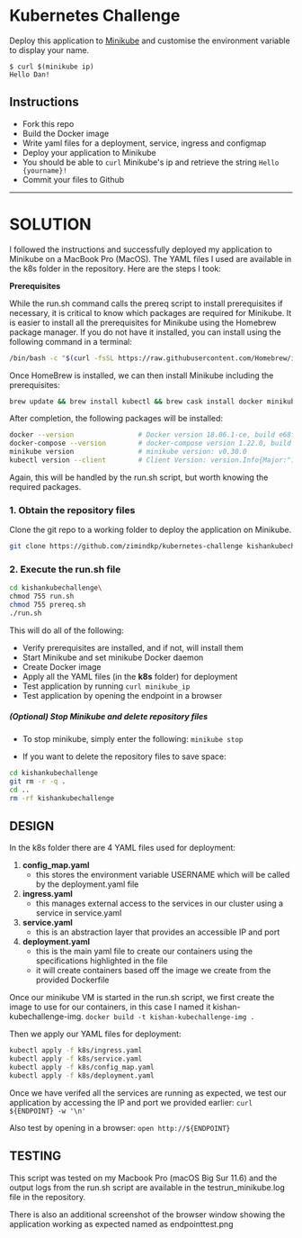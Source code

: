 # Kubernetes Challenge

Deploy this application to [Minikube](https://github.com/kubernetes/minikube) and customise the environment variable to display your name.

```
$ curl $(minikube ip)
Hello Dan!
```

## Instructions

- Fork this repo
- Build the Docker image
- Write yaml files for a deployment, service, ingress and configmap
- Deploy your application to Minikube
- You should be able to `curl` Minikube's ip and retrieve the string `Hello {yourname}!`
- Commit your files to Github

------------
# SOLUTION

I followed the instructions and successfully deployed my application to Minikube on a MacBook Pro (MacOS). The YAML files I used are available in the k8s folder in the repository. Here are the steps I took:

**Prerequisites**

While the run.sh command calls the prereq script to install prerequisites if necessary, it is critical to know which packages are required for Minikube. It is easier to install all the prerequisites for Minikube using the Homebrew package manager. If you do not have it installed, you can install using the following command in a terminal:

```bash
/bin/bash -c "$(curl -fsSL https://raw.githubusercontent.com/Homebrew/install/HEAD/install.sh)"
```
Once HomeBrew is installed, we can then install Minikube including the prerequisites:
```bash
brew update && brew install kubectl && brew cask install docker minikube virtualbox
```
After completion, the following packages will be installed:
```bash
docker --version                # Docker version 18.06.1-ce, build e68fc7a
docker-compose --version        # docker-compose version 1.22.0, build f46880f
minikube version                # minikube version: v0.30.0
kubectl version --client        # Client Version: version.Info{Major:"1", .....
```
Again, this will be handled by the run.sh script, but worth knowing the required packages.

### 1. Obtain the repository files

Clone the git repo to a working folder to deploy the application on Minikube.

```bash
git clone https://github.com/zimindkp/kubernetes-challenge kishankubechallenge
```

### 2. Execute the run.sh file

```bash
cd kishankubechallenge\
chmod 755 run.sh
chmod 755 prereq.sh
./run.sh
```

This will do all of the following:
- Verify prerequisites are installed, and if not, will install them
- Start Minikube and set minikube Docker daemon
- Create Docker image
- Apply all the YAML files (in the **k8s** folder) for deployment 
- Test application by running `curl minikube_ip`
- Test application by opening the endpoint in a browser

##### (Optional) Stop Minikube and delete repository files

- To stop minikube, simply enter the following:
`minikube stop`

- If you want to delete the repository files to save space:
```bash
cd kishankubechallenge
git rm -r -q .
cd .. 
rm -rf kishankubechallenge
```

## DESIGN

In the k8s folder there are 4 YAML files used for deployment:

1. **config_map.yaml**
	- this stores the environment variable USERNAME which will be called by the deployment.yaml file
2. **ingress.yaml**
	- this manages external access to the services in our cluster using a service in service.yaml
3. **service.yaml**
	- this is an abstraction layer that provides an accessible IP and port 
4. **deployment.yaml**
	- this is the main yaml file to create our containers using the specifications highlighted in the file
	-  it will create containers based off the image we create from the provided Dockerfile

Once our minikube VM is started in the run.sh script, we first create the image to use for our containers, in this case I named it kishan-kubechallenge-img.
`docker build -t kishan-kubechallenge-img .`

Then we apply our YAML files for deployment:
```bash
kubectl apply -f k8s/ingress.yaml
kubectl apply -f k8s/service.yaml
kubectl apply -f k8s/config_map.yaml
kubectl apply -f k8s/deployment.yaml
```
Once we have verifed all the services are running as expected, we test our application by accessing the IP and port we provided earlier:
`curl ${ENDPOINT} -w '\n'` 

Also test by opening in a browser:
`open http://${ENDPOINT}`

## TESTING

This script was tested on my Macbook Pro (macOS Big Sur 11.6) and the output logs from the run.sh script are available in the testrun_minikube.log file in the repository. 

There is also an additional screenshot of the browser window showing the application working as expected named as endpointtest.png
